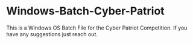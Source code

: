 # Windows-Batch-Cyber-Patriot

This is a Windows OS Batch File for the Cyber Patriot Competition. If you have any suggestions just reach out.
